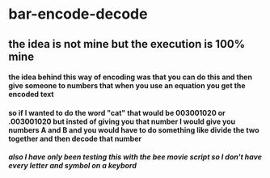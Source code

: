 # bar-encode-decode
## the idea is not mine but the execution is 100% mine
#### the idea behind this way of encoding was that you can do this and then give someone to numbers that when you use an equation you get the encoded text
#### so if I wanted to do the word "cat" that would be 003001020 or .003001020 but insted of giving you that number I would give you numbers A and B and you would have to do something like divide the two together and then decode that number
##### also I have only been testing this with the bee movie script so I don't have every letter and symbol on a keybord
